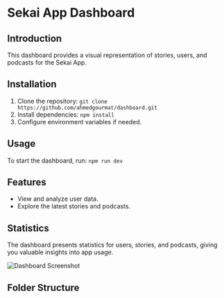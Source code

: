 # Sekai App Dashboard

## Introduction

This dashboard provides a visual representation of stories, users, and podcasts for the Sekai App.

## Installation

1. Clone the repository: `git clone https://github.com/ahmedgourmat/dashboard.git`
2. Install dependencies: `npm install`
3. Configure environment variables if needed.

## Usage

To start the dashboard, run: `npm run dev`

## Features

- View and analyze user data.
- Explore the latest stories and podcasts.

## Statistics

The dashboard presents statistics for users, stories, and podcasts, giving you valuable insights into app usage.

![Dashboard Screenshot](/screenshots/dashboard.png)

## Folder Structure


